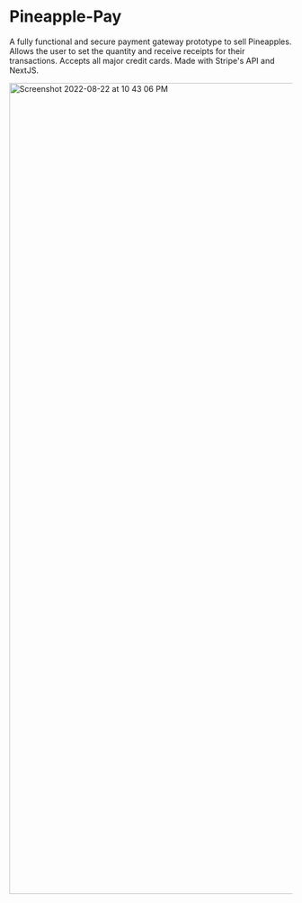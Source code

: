 # Pineapple-Pay

A fully functional and secure payment gateway prototype to sell Pineapples. Allows the user to set the quantity and receive receipts for their transactions. Accepts all major credit cards. Made with Stripe's API and NextJS.

<img width="1440" alt="Screenshot 2022-08-22 at 10 43 06 PM" src="https://user-images.githubusercontent.com/64469853/186093623-5b88f08d-b8fa-41c0-aeec-7e691cdc4b2c.png">
